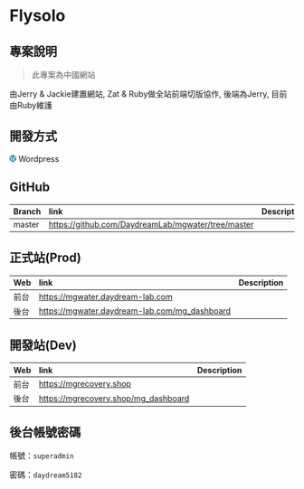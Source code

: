 # Flysolo


## 專案說明
> 此專案為中國網站

由Jerry & Jackie建置網站, Zat & Ruby做全站前端切版協作, 後端為Jerry, 目前由Ruby維護


## 開發方式
![wordpress](../assets/image/icon/wordpress.png) Wordpress


## GitHub
Branch            | link                                                                       | Description
:---------------- | :------------------------------------------------------------------------- | :---
master            | https://github.com/DaydreamLab/mgwater/tree/master                          |


## 正式站(Prod)
Web               | link                                                                       | Description
:---------------- | :------------------------------------------------------------------------- | :---
前台              | https://mgwater.daydream-lab.com                                           |
後台              | https://mgwater.daydream-lab.com/mg_dashboard                              |


## 開發站(Dev)
Web               | link                                                                       | Description
:---------------- | :------------------------------------------------------------------------- | :---
前台              | https://mgrecovery.shop                                                    |
後台              | https://mgrecovery.shop/mg_dashboard                                       |


## 後台帳號密碼

帳號：`superadmin`

密碼：`daydream5182`
